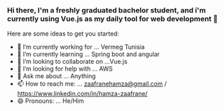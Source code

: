 ### Hi there, I'm a freshly graduated bachelor student, and i'm currently using Vue.js as my daily tool for web development 👋


Here are some ideas to get you started:

- 🔭 I’m currently working for ... Vermeg Tunisia
- 🌱 I’m currently learning ... Spring boot and angular
- 👯 I’m looking to collaborate on ...Vue.js
- 🤔 I’m looking for help with ... AWS
- 💬 Ask me about ... Anything
- 📫 How to reach me: ... zaafranehamza@gmail.com / https://www.linkedin.com/in/hamza-zaafrane/
- 😄 Pronouns: ... He/Him

 
